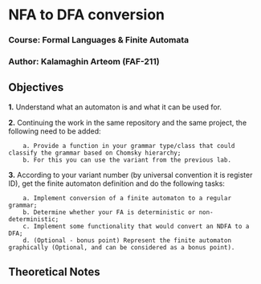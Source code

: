 # NFA to DFA conversion
### Course: Formal Languages & Finite Automata
### Author: **Kalamaghin Arteom (FAF-211)**

## Objectives

**1.** Understand what an automaton is and what it can be used for.

**2.** Continuing the work in the same repository and the same project, the following need to be added: 

        a. Provide a function in your grammar type/class that could classify the grammar based on Chomsky hierarchy;
        b. For this you can use the variant from the previous lab.

**3.** According to your variant number (by universal convention it is register ID), get the finite automaton definition and do the following tasks:

        a. Implement conversion of a finite automaton to a regular grammar;
        b. Determine whether your FA is deterministic or non-deterministic;
        c. Implement some functionality that would convert an NDFA to a DFA;
        d. (Optional - bonus point) Represent the finite automaton graphically (Optional, and can be considered as a bonus point).

## Theoretical Notes